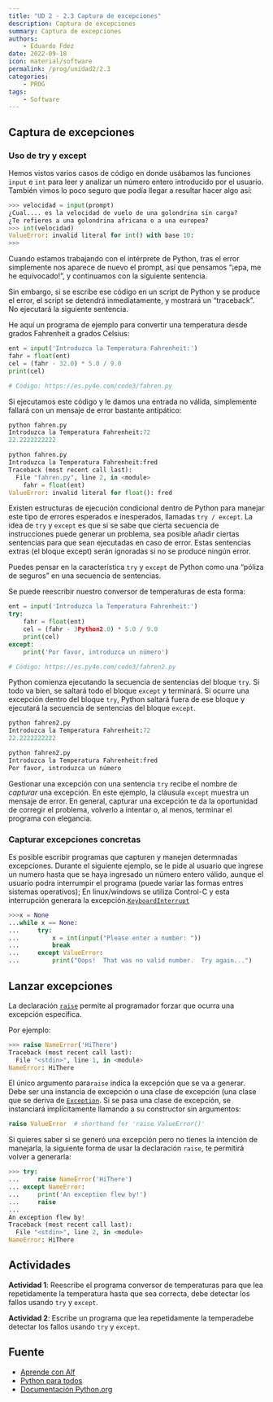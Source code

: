 ```yaml
---
title: "UD 2 - 2.3 Captura de excepciones"
description: Captura de excepciones
summary: Captura de excepciones
authors:
    - Eduardo Fdez
date: 2022-09-18
icon: material/software
permalink: /prog/unidad2/2.3
categories:
    - PROG
tags:
    - Software
---
```

## Captura de excepciones

### Uso de try y except

Hemos vistos varios casos de código en donde usábamos las funciones `input` e `int` para leer y analizar un número entero introducido por el usuario. También vimos lo poco seguro que podía llegar a resultar hacer algo así:

```Python
>>> velocidad = input(prompt)
¿Cual.... es la velocidad de vuelo de una golondrina sin carga?
¿Te refieres a una golondrina africana o a una europea?
>>> int(velocidad)
ValueError: invalid literal for int() with base 10:
>>>
```

Cuando estamos trabajando con el intérprete de Python, tras el error simplemente nos aparece de nuevo el prompt, así que pensamos “¡epa, me he equivocado!”, y continuamos con la siguiente sentencia.

Sin embargo, si se escribe ese código en un script de Python y se produce el error, el script se detendrá inmediatamente, y mostrará un “traceback”. No ejecutará la siguiente sentencia.

He aquí un programa de ejemplo para convertir una temperatura desde grados Fahrenheit a grados Celsius:

```Python
ent = input('Introduzca la Temperatura Fahrenheit:')
fahr = float(ent)
cel = (fahr - 32.0) * 5.0 / 9.0
print(cel)

# Código: https://es.py4e.com/code3/fahren.py
```

Si ejecutamos este código y le damos una entrada no válida, simplemente fallará con un mensaje de error bastante antipático:

```Python
python fahren.py
Introduzca la Temperatura Fahrenheit:72
22.2222222222
```

```Python
python fahren.py
Introduzca la Temperatura Fahrenheit:fred
Traceback (most recent call last):
  File "fahren.py", line 2, in <module>
    fahr = float(ent)
ValueError: invalid literal for float(): fred
```

Existen estructuras de ejecución condicional dentro de Python para manejar este tipo de errores esperados e inesperados, llamadas `try / except`. La idea de `try` y `except` es que si se sabe que cierta secuencia de instrucciones puede generar un problema, sea posible añadir ciertas sentencias para que sean ejecutadas en caso de error. Estas sentencias extras (el bloque except) serán ignoradas si no se produce ningún error.

Puedes pensar en la característica `try` y `except` de Python como una “póliza de seguros” en una secuencia de sentencias.

Se puede reescribir nuestro conversor de temperaturas de esta forma:

```Python
ent = input('Introduzca la Temperatura Fahrenheit:')
try:
    fahr = float(ent)
    cel = (fahr - 3Python2.0) * 5.0 / 9.0
    print(cel)
except:
    print('Por favor, introduzca un número')

# Código: https://es.py4e.com/code3/fahren2.py
```

Python comienza ejecutando la secuencia de sentencias del bloque `try`. Si todo va bien, se saltará todo el bloque `except` y terminará. Si ocurre una excepción dentro del bloque `try`, Python saltará fuera de ese bloque y ejecutará la secuencia de sentencias del bloque `except`.

```Python
python fahren2.py
Introduzca la Temperatura Fahrenheit:72
22.2222222222
```

```Python
python fahren2.py
Introduzca la Temperatura Fahrenheit:fred
Por favor, introduzca un número
```

Gestionar una excepción con una sentencia `try` recibe el nombre de *capturar* una excepción. En este ejemplo, la cláusula `except` muestra un mensaje de error. En general, capturar una excepción te da la oportunidad de corregir el problema, volverlo a intentar o, al menos, terminar el programa con elegancia.

### Capturar excepciones concretas

Es posible escribir programas que capturen y manejen determnadas excepciones. Durante el siguiente ejemplo, se le pide al usuario que ingrese un numero hasta que se haya ingresado un número entero válido, aunque el usuario podra interrumpir el programa (puede variar las formas entres sistemas operativos); En linux/windows se utiliza Control-C y esta interrupción generara la excepción.[`KeyboardInterrupt`](https://docs.python.org/3/library/exceptions.html#KeyboardInterrupt)

```Python
>>>x = None
...while x == None:
...     try:
...         x = int(input("Please enter a number: "))
...         break
...     except ValueError:
...         print("Oops!  That was no valid number.  Try again...")
```
## Lanzar excepciones

La declaración [`raise`](https://docs.python.org/3/reference/simple_stmts.html#raise) permite al programador forzar que ocurra una excepción específica.

Por ejemplo:

```Python
>>> raise NameError('HiThere')
Traceback (most recent call last):
  File "<stdin>", line 1, in <module>
NameError: HiThere
```
El único argumento para`raise` indica la excepción que se va a generar. Debe ser una instancia de excepción o una clase de excepción (una clase que se deriva de [`Exception`](https://docs.python.org/3/library/exceptions.html#Exception). Si se pasa una clase de excepción, se instanciará implícitamente llamando a su constructor sin argumentos:

```Python
raise ValueError  # shorthand for 'raise ValueError()'
```
Si quieres saber si se generó una excepción pero no tienes la intención de manejarla, la siguiente forma de usar la declaración `raise`, te permitirá volver a generarla:

```Python
>>> try:
...     raise NameError('HiThere')
... except NameError:
...     print('An exception flew by!')
...     raise
...
An exception flew by!
Traceback (most recent call last):
  File "<stdin>", line 2, in <module>
NameError: HiThere
```
## Actividades

**Actividad 1**: Reescribe el programa conversor de temperaturas para que lea repetidamente la temperatura hasta que sea correcta, debe detectar los fallos usando `try` y `except`.

**Actividad 2**: Escribe un programa que lea repetidamente la temperadebe detectar los fallos usando `try` y `except`.

## Fuente

* [Aprende con Alf](https://aprendeconalf.es/)
* [Python para todos](https://es.py4e.com/)
* [Documentación Python.org](https://docs.python.org/3/tutorial/errors.html)
